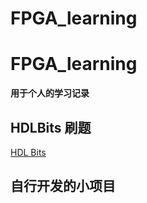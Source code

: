 # FPGA_learning
# FPGA_learning
**用于个人的学习记录**
## HDLBits 刷题
[HDL Bits](https://github.com/siimnzou/FPGA_learning/tree/main/HDL_bits)

## 自行开发的小项目
